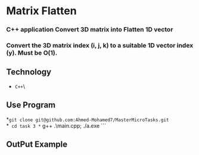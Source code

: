 # Matrix Flatten
### C++ application Convert 3D matrix into Flatten 1D vector
### Convert the 3D matrix index (i, j, k) to a suitable 1D vector index (y). Must be O(1).

## Technology
  * ```C++```\

## Use Program
  *```git clone git@github.com:Ahmed-Mohamed7/MasterMicroTasks.git```\
  *``` cd task 3
  *``` g++ .\main.cpp; ./a.exe ```
  
## OutPut Example
